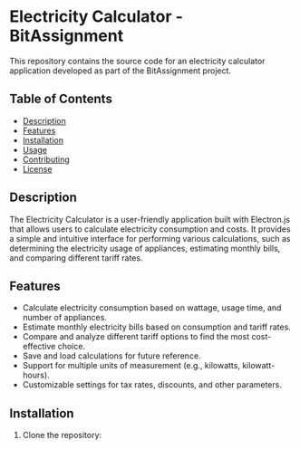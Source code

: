 # Electricity Calculator - BitAssignment

This repository contains the source code for an electricity calculator application developed as part of the BitAssignment project.

## Table of Contents

- [Description](#description)
- [Features](#features)
- [Installation](#installation)
- [Usage](#usage)
- [Contributing](#contributing)
- [License](#license)

## Description

The Electricity Calculator is a user-friendly application built with Electron.js that allows users to calculate electricity consumption and costs. It provides a simple and intuitive interface for performing various calculations, such as determining the electricity usage of appliances, estimating monthly bills, and comparing different tariff rates.

## Features

- Calculate electricity consumption based on wattage, usage time, and number of appliances.
- Estimate monthly electricity bills based on consumption and tariff rates.
- Compare and analyze different tariff options to find the most cost-effective choice.
- Save and load calculations for future reference.
- Support for multiple units of measurement (e.g., kilowatts, kilowatt-hours).
- Customizable settings for tax rates, discounts, and other parameters.

## Installation

1. Clone the repository:

